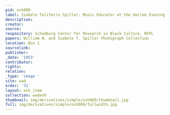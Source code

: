 ```yaml
---
pid: osh009
label: Isabele Taliferro Spiller, Music Educator at the Harlem Evening High School
description:
creator:
source:
respository: Schomburg Center for Research in Black Culture, NYPL
papers: William N. and Isabele T. Spiller Photograph Collection
location: Box 1
sourcelink:
publisher:
_date: '1953'
contributor:
rights:
relation:
_type: 'image '
site: wad
order: '31'
layout: exh_item
collection: wadexh
thumbnail: img/derivatives/simple/osh009/thumbnail.jpg
full: img/derivatives/simple/osh009/fullwidth.jpg
---
```

